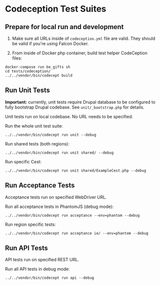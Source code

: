 # Codeception Test Suites


## Prepare for local run and development

1. Make sure all URLs inside of `codeception.yml` file are valid. They should be valid if you're using Falcon Docker.

2. From inside of Docker php container, build test helper CodeCeption files:

```
docker-compose run be_gifts sh
cd tests/codeception/
../../vendor/bin/codecept build
```

## Run Unit Tests

**Important:** currently, unit tests require Drupal database to be configured to fully bootstrap Drupal codebase. See `unit/_bootstrap.php` for details.

Unit tests run on local codebase. No URL needs to be specified.

Run the whole unit test suite:

```
../../vendor/bin/codecept run unit --debug
```

Run shared tests (both regions):

```
../../vendor/bin/codecept run unit shared/ --debug
```

Run specific Cest:

```
../../vendor/bin/codecept run unit shared/ExampleCest.php --debug
```

## Run Acceptance Tests

Acceptance tests run on specified WebDriver URL.

Run all acceptance tests in PhantomJS (debug mode):

```
../../vendor/bin/codecept run acceptance --env=phantom --debug
```

Run region specific tests:

```
../../vendor/bin/codecept run acceptance ie/ --env=phantom --debug
```


## Run API Tests

API tests run on specified REST URL.

Run all API tests in debug mode:

```
../../vendor/bin/codecept run api --debug
```
